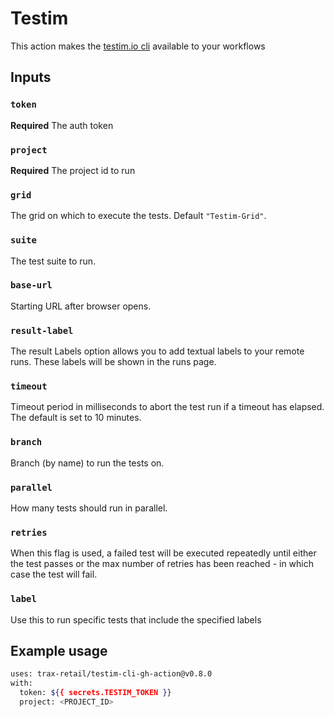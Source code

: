 # Testim

This action makes the [testim.io cli](https://help.testim.io/docs/the-command-line-cli) available to your workflows

## Inputs

### `token`

**Required** The auth token

### `project`

**Required** The project id to run

### `grid`

The grid on which to execute the tests. Default `"Testim-Grid"`.

### `suite`

The test suite to run.

### `base-url`

Starting URL after browser opens.

### `result-label`

The result Labels option allows you to add textual labels to your remote runs. These labels will be shown in the runs page.

### `timeout`

Timeout period in milliseconds to abort the test run if a timeout has elapsed. The default is set to 10 minutes.

### `branch`

Branch (by name) to run the tests on.

### `parallel`

How many tests should run in parallel.

### `retries`

When this flag is used, a failed test will be executed repeatedly until either the test passes or the max number of retries has been reached - in which case the test will fail.

### `label`

Use this to run specific tests that include the specified labels

## Example usage

```bash
uses: trax-retail/testim-cli-gh-action@v0.8.0
with:
  token: ${{ secrets.TESTIM_TOKEN }}
  project: <PROJECT_ID>
```
